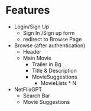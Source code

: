 

# Features
- Login/Sign Up
    - Sign In /Sign up form
    - redirect to Browse Page
- Browse (after authentication)
    - Header
    - Main Movie
        - Trailer in Bg
        - Title & Description
        - MovieSuggestions
            - MovieLists * N
- NetFlixGPT
    - Search Bar
    - Movie Suggestions                